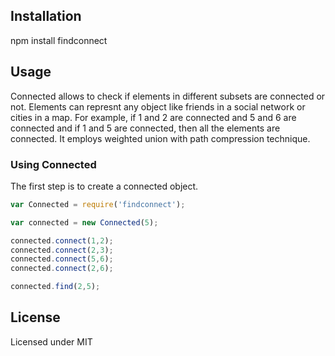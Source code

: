 ## Installation
npm install findconnect

## Usage
Connected allows to check if elements in different subsets are connected or not. Elements can represnt any object like friends in a social network or cities in a map. For example, if 1 and 2 are connected and 5 and 6 are connected and if 1 and 5 are connected, then all the elements are connected. It employs weighted union with path compression technique.

### Using Connected

The first step is to create a connected object.
```javascript
var Connected = require('findconnect');

var connected = new Connected(5);

connected.connect(1,2);
connected.connect(2,3);
connected.connect(5,6);
connected.connect(2,6);

connected.find(2,5);
```
## License
Licensed under MIT